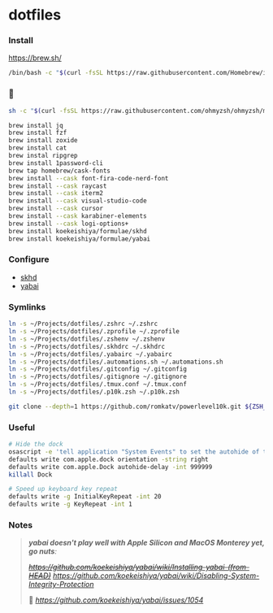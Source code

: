 # dotfiles

### Install

https://brew.sh/

```sh
/bin/bash -c "$(curl -fsSL https://raw.githubusercontent.com/Homebrew/install/HEAD/install.sh)"
```

### 🍺

```sh
sh -c "$(curl -fsSL https://raw.githubusercontent.com/ohmyzsh/ohmyzsh/master/tools/install.sh)"

brew install jq
brew install fzf
brew install zoxide
brew install cat
brew instal ripgrep
brew install 1password-cli
brew tap homebrew/cask-fonts
brew install --cask font-fira-code-nerd-font
brew install --cask raycast
brew install --cask iterm2
brew install --cask visual-studio-code
brew install --cask cursor
brew install --cask karabiner-elements
brew install --cask logi-options+
brew install koekeishiya/formulae/skhd
brew install koekeishiya/formulae/yabai  
```

### Configure

- [skhd](https://github.com/koekeishiya/skhd)
- [yabai](https://github.com/koekeishiya/yabai)

### Symlinks

```sh
ln -s ~/Projects/dotfiles/.zshrc ~/.zshrc
ln -s ~/Projects/dotfiles/.zprofile ~/.zprofile
ln -s ~/Projects/dotfiles/.zshenv ~/.zshenv
ln -s ~/Projects/dotfiles/.skhdrc ~/.skhdrc
ln -s ~/Projects/dotfiles/.yabairc ~/.yabairc
ln -s ~/Projects/dotfiles/.automations.sh ~/.automations.sh
ln -s ~/Projects/dotfiles/.gitconfig ~/.gitconfig
ln -s ~/Projects/dotfiles/.gitignore ~/.gitignore
ln -s ~/Projects/dotfiles/.tmux.conf ~/.tmux.conf
ln -s ~/Projects/dotfiles/.p10k.zsh ~/.p10k.zsh
```

```sh
git clone --depth=1 https://github.com/romkatv/powerlevel10k.git ${ZSH_CUSTOM:-$HOME/.oh-my-zsh/custom}/themes/powerlevel10k
```

### Useful

```bash
# Hide the dock
osascript -e 'tell application "System Events" to set the autohide of the dock preferences to true'
defaults write com.apple.dock orientation -string right
defaults write com.apple.Dock autohide-delay -int 999999
killall Dock

# Speed up keyboard key repeat
defaults write -g InitialKeyRepeat -int 20
defaults write -g KeyRepeat -int 1
```

### Notes

> _**yabai doesn't play well with Apple Silicon and MacOS Monterey yet, go nuts**:_
>
> ~~_https://github.com/koekeishiya/yabai/wiki/Installing-yabai-(from-HEAD)_~~
> _https://github.com/koekeishiya/yabai/wiki/Disabling-System-Integrity-Protection_
>
> 🚀 _https://github.com/koekeishiya/yabai/issues/1054_
